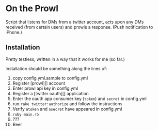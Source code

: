 # On the Prowl

Script that listens for DMs from a twitter account, acts upon any DMs received (from certain users) and prowls a response. (Push notification to iPhone.)

## Installation

Pretty testless, written in a way that it works for me (so far.)

Installation should be something along the lines of:

1. copy config.yml.sample to config.yml
2. Register [prowl][] account
3. Enter prowl api key in config.yml
4. Register a [twitter oauth][] application
5. Enter the oauth app consumer key (`token`) and `secret` in config.yml
6. run `rake twitter:authorize` and follow the instructions
7. Verify `atoken` and `asecret` have appeared in config.yml
8. `ruby main.rb`
9. ???
10. Beer
